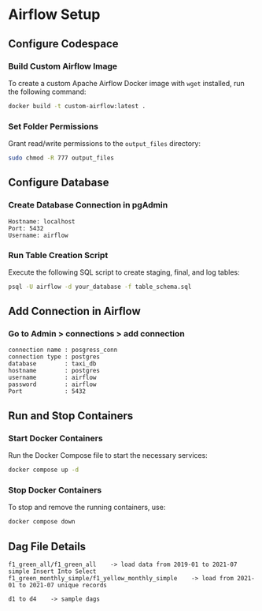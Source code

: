 # Airflow Setup

## Configure Codespace

### Build Custom Airflow Image
To create a custom Apache Airflow Docker image with `wget` installed, run the following command:
```sh
docker build -t custom-airflow:latest .
```

### Set Folder Permissions
Grant read/write permissions to the `output_files` directory:
```sh
sudo chmod -R 777 output_files
```

## Configure Database

### Create Database Connection in pgAdmin
```plaintext
Hostname: localhost
Port: 5432
Username: airflow
```

### Run Table Creation Script
Execute the following SQL script to create staging, final, and log tables:
```sh
psql -U airflow -d your_database -f table_schema.sql
```

## Add Connection in Airflow

### Go to Admin > connections > add connection
```plaintext
connection name : posgress_conn
connection type : postgres
database        : taxi_db
hostname        : postgres
username        : airflow
password        : airflow
Port            : 5432
```

## Run and Stop Containers

### Start Docker Containers
Run the Docker Compose file to start the necessary services:
```sh
docker compose up -d
```

### Stop Docker Containers
To stop and remove the running containers, use:
```sh
docker compose down
```

## Dag File Details

```plaintext
f1_green_all/f1_green_all    -> load data from 2019-01 to 2021-07 simple Insert Into Select
f1_green_monthly_simple/f1_yellow_monthly_simple    -> load from 2021-01 to 2021-07 unique records

d1 to d4    -> sample dags
```